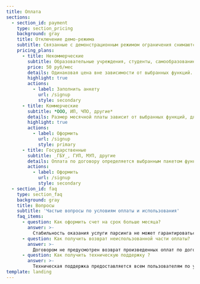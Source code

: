 ```yaml
---
title: Оплата
sections:
  - section_id: payment
    type: section_pricing
    background: gray
    title: Отключение демо-режима
    subtitle: Связанные с демонстрационным режимом ограничения снимаются при заключении договора.
    pricing_plans:
      - title: Некоммерческие
        subtitle: Образовательные учреждения, студенты, самообразование, хобби, независимые исследователи  <br>Фиксированная цена →
        price: 50 руб/мес 
        details: Одинаковая цена вне зависимости от выбранных функций.  <br>Необходимо указать содержание и цель проекта. Результаты должны быть опубликованы со ссылкой на сайт robastik.ru
        highlight: true
        actions:
          - label: Заполнить анкету
            url: /signup
            style: secondary
      - title: Коммерческие
        subtitle: *ООО, ИП, ЧПО, другие*
        details: Размер месячной платы зависит от выбранных функций, для которых отключается демонстрационный режим.  <br>  <br>Оплата по счету. Договор и акт предоставляются.
        highlight: true
        actions:
          - label: Оформить
            url: /signup
            style: primary
      - title: Государственные
        subtitle: _ГБУ_, ГУП, МУП, другие
        details: Оплата по договору определяется выбранным пакетом функций и дополнительных услуг  <br>  <br>
        actions:
          - label: Оформить
            url: /signup
            style: secondary
  - section_id: faq
    type: section_faq
    background: gray
    title: Вопросы
    subtitle: 'Частые вопросы по условиям оплаты и использования'
    faq_items:
      - question: Как оформить счет на срок больше месяца?
        answer: >-
          Стабильность оказания услуги парсинга не может гарантироваться, так как зависит от третьих лиц. Например, невозможно будет парсить сайт в том случае, если он закроется. Для защиты от подобных рисков периодичность оплаты сервиса ограничена одним месяцем.
      - question: Как получить возврат неиспользованной части оплаты?
        answer: >-
          Договором не предусмотрен возврат произведенных оплат по договору. Также невозможен перенос оплаченных сумм за пользование одними функциями на другие функции.
      - question: Как получить техническую поддержку ?
        answer: >-
          Техническая поддержка предоставляется всем пользователям по указанным в меню *Робастика* каналам. 
template: landing
---
```

